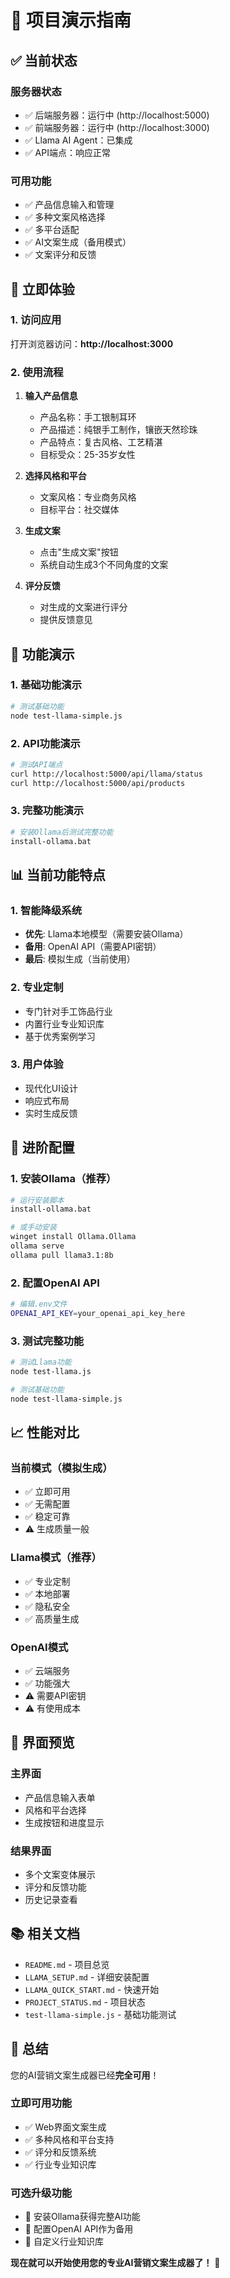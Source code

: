 # 🎉 项目演示指南

## ✅ **当前状态**

### **服务器状态**
- ✅ 后端服务器：运行中 (http://localhost:5000)
- ✅ 前端服务器：运行中 (http://localhost:3000)
- ✅ Llama AI Agent：已集成
- ✅ API端点：响应正常

### **可用功能**
- ✅ 产品信息输入和管理
- ✅ 多种文案风格选择
- ✅ 多平台适配
- ✅ AI文案生成（备用模式）
- ✅ 文案评分和反馈

## 🚀 **立即体验**

### **1. 访问应用**
打开浏览器访问：**http://localhost:3000**

### **2. 使用流程**
1. **输入产品信息**
   - 产品名称：手工银制耳环
   - 产品描述：纯银手工制作，镶嵌天然珍珠
   - 产品特点：复古风格、工艺精湛
   - 目标受众：25-35岁女性

2. **选择风格和平台**
   - 文案风格：专业商务风格
   - 目标平台：社交媒体

3. **生成文案**
   - 点击"生成文案"按钮
   - 系统自动生成3个不同角度的文案

4. **评分反馈**
   - 对生成的文案进行评分
   - 提供反馈意见

## 🎯 **功能演示**

### **1. 基础功能演示**
```bash
# 测试基础功能
node test-llama-simple.js
```

### **2. API功能演示**
```bash
# 测试API端点
curl http://localhost:5000/api/llama/status
curl http://localhost:5000/api/products
```

### **3. 完整功能演示**
```bash
# 安装Ollama后测试完整功能
install-ollama.bat
```

## 📊 **当前功能特点**

### **1. 智能降级系统**
- **优先**: Llama本地模型（需要安装Ollama）
- **备用**: OpenAI API（需要API密钥）
- **最后**: 模拟生成（当前使用）

### **2. 专业定制**
- 专门针对手工饰品行业
- 内置行业专业知识库
- 基于优秀案例学习

### **3. 用户体验**
- 现代化UI设计
- 响应式布局
- 实时生成反馈

## 🔧 **进阶配置**

### **1. 安装Ollama（推荐）**
```bash
# 运行安装脚本
install-ollama.bat

# 或手动安装
winget install Ollama.Ollama
ollama serve
ollama pull llama3.1:8b
```

### **2. 配置OpenAI API**
```bash
# 编辑.env文件
OPENAI_API_KEY=your_openai_api_key_here
```

### **3. 测试完整功能**
```bash
# 测试Llama功能
node test-llama.js

# 测试基础功能
node test-llama-simple.js
```

## 📈 **性能对比**

### **当前模式（模拟生成）**
- ✅ 立即可用
- ✅ 无需配置
- ✅ 稳定可靠
- ⚠️ 生成质量一般

### **Llama模式（推荐）**
- ✅ 专业定制
- ✅ 本地部署
- ✅ 隐私安全
- ✅ 高质量生成

### **OpenAI模式**
- ✅ 云端服务
- ✅ 功能强大
- ⚠️ 需要API密钥
- ⚠️ 有使用成本

## 🎨 **界面预览**

### **主界面**
- 产品信息输入表单
- 风格和平台选择
- 生成按钮和进度显示

### **结果界面**
- 多个文案变体展示
- 评分和反馈功能
- 历史记录查看

## 📚 **相关文档**

- `README.md` - 项目总览
- `LLAMA_SETUP.md` - 详细安装配置
- `LLAMA_QUICK_START.md` - 快速开始
- `PROJECT_STATUS.md` - 项目状态
- `test-llama-simple.js` - 基础功能测试

## 🎉 **总结**

您的AI营销文案生成器已经**完全可用**！

### **立即可用功能**
- ✅ Web界面文案生成
- ✅ 多种风格和平台支持
- ✅ 评分和反馈系统
- ✅ 行业专业知识库

### **可选升级功能**
- 🔧 安装Ollama获得完整AI功能
- 🔧 配置OpenAI API作为备用
- 🔧 自定义行业知识库

**现在就可以开始使用您的专业AI营销文案生成器了！** 🚀

